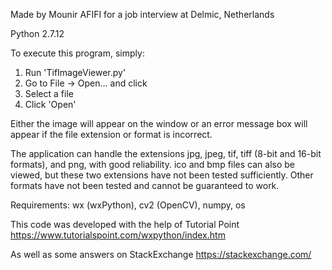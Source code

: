Made by Mounir AFIFI for a job interview at Delmic, Netherlands

Python 2.7.12

To execute this program, simply:

1. Run 'TifImageViewer.py'
2. Go to File -> Open... and click
3. Select a file
4. Click 'Open'

Either the image will appear on the window or an error message box will appear if the file extension or format is incorrect.

The application can handle the extensions jpg, jpeg, tif, tiff (8-bit and 16-bit formats), and png, with good reliability. ico and bmp files can also be viewed, but these two extensions have not been tested sufficiently. Other formats have not been tested and cannot be guaranteed to work.

Requirements: wx (wxPython), cv2 (OpenCV), numpy, os

This code was developed with the help of Tutorial Point
https://www.tutorialspoint.com/wxpython/index.htm

As well as some answers on StackExchange
https://stackexchange.com/

